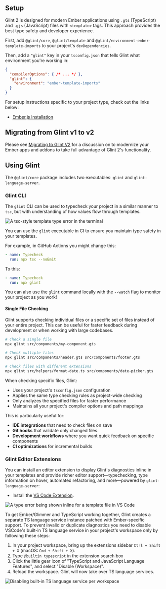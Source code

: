## Setup

Glint 2 is designed for modern Ember applications using `.gts` (TypeScript) and `.gjs` (JavaScript) files with `<template>` tags. This approach provides the best type safety and developer experience.

First, add `@glint/core`, `@glint/template` and `@glint/environment-ember-template-imports` to your project's `devDependencies`.

Then, add a `"glint"` key in your `tsconfig.json` that tells Glint what environment you're working in:

```json
{
  "compilerOptions": { /* ... */ },
  "glint": {
    "environment": "ember-template-imports"
  }
}
```

For setup instructions specific to your project type, check out the links below:

- [Ember.js Installation](ember/installation.md)

## Migrating from Glint v1 to v2

Please see [Migrating to Glint V2](./migrating-v2.md) for a discussion on to modernize your Ember apps and addons to take full advantage of Glint 2's functionality.

## Using Glint

The `@glint/core` package includes two executables: `glint` and `glint-language-server`.

### Glint CLI

The `glint` CLI can be used to typecheck your project in a similar manner to `tsc`, but with understanding of how values flow through templates.

![A `tsc`-style template type error in the terminal](https://user-images.githubusercontent.com/108688/111076577-1d61db00-84ed-11eb-876a-e5b504758d11.png)

You can use the `glint` executable in CI to ensure you maintain type safety in your templates.

For example, in GitHub Actions you might change this:

```yaml
- name: Typecheck
  run: npx tsc --noEmit
```

To this:

```yaml
- name: Typecheck
  run: npx glint
```

You can also use the `glint` command locally with the `--watch` flag to monitor your project as you work!

#### Single File Checking

Glint supports checking individual files or a specific set of files instead of your entire project. This can be useful for faster feedback during development or when working with large codebases.

```bash
# Check a single file
npx glint src/components/my-component.gts

# Check multiple files
npx glint src/components/header.gts src/components/footer.gts

# Check files with different extensions
npx glint src/helpers/format-date.ts src/components/date-picker.gts
```

When checking specific files, Glint:
- Uses your project's `tsconfig.json` configuration
- Applies the same type checking rules as project-wide checking
- Only analyzes the specified files for faster performance
- Maintains all your project's compiler options and path mappings

This is particularly useful for:
- **IDE integrations** that need to check files on save
- **Git hooks** that validate only changed files
- **Development workflows** where you want quick feedback on specific components
- **CI optimizations** for incremental builds

### Glint Editor Extensions

You can install an editor extension to display Glint's diagnostics inline in your templates and provide richer editor support&mdash;typechecking, type information on hover, automated refactoring, and more&mdash;powered by `glint-language-server`:

- Install the [VS Code Extension](https://marketplace.visualstudio.com/items?itemName=typed-ember.glint-vscode).

![A type error being shown inline for a template file in VS Code](https://user-images.githubusercontent.com/108688/111076679-995c2300-84ed-11eb-934a-3a29f21be89a.png)

To get Ember/Glimmer and TypeScript working together, Glint creates a separate TS language service instance patched with Ember-specific support. To prevent invalid or duplicate diagnostics you need to disable VSCode's built-in TS language service in your project's workspace only by following these steps:

1. In your project workspace, bring up the extensions sidebar `Ctrl + Shift + X` (macOS: `Cmd + Shift + X`).
1. Type `@builtin typescript` in the extension search box
1. Click the little gear icon of "TypeScript and JavaScript Language Features", and select "Disable (Workspace)".
1. Reload the workspace. Glint will now take over TS language services.

![Disabling built-in TS language service per workspace](https://user-images.githubusercontent.com/108688/111069039-6dc84100-84cb-11eb-8339-18a589be2ac5.png)
